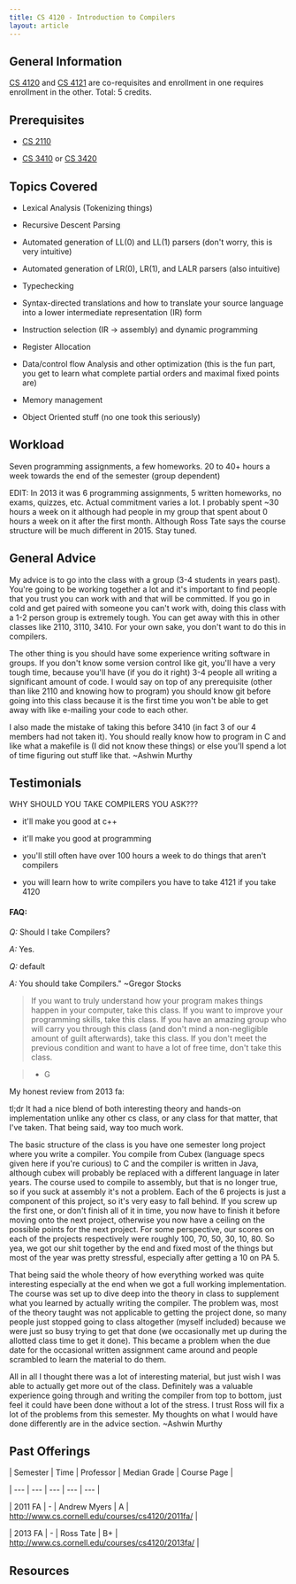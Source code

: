 ```yaml
---
title: CS 4120 - Introduction to Compilers
layout: article
---
```




## General Information

[CS 4120](https://github.com/mrkev/Official-CS-Wiki/blob/master/classes/CS4120.md) and [CS 4121](https://github.com/mrkev/Official-CS-Wiki/blob/master/classes/CS4121.md) are co-requisites and enrollment in one requires enrollment in the other. Total: 5 credits.



## Prerequisites

 - [CS 2110](https://github.com/mrkev/Official-CS-Wiki/blob/master/classes/CS1115.md)

 - [CS 3410](https://github.com/mrkev/Official-CS-Wiki/blob/master/classes/CS3410.md) or [CS 3420](https://github.com/mrkev/Official-CS-Wiki/blob/master/classes/CS3420.md)



## Topics Covered

 - Lexical Analysis (Tokenizing things)

 - Recursive Descent Parsing

 - Automated generation of LL(0) and LL(1) parsers (don't worry, this is very intuitive)

 - Automated generation of LR(0), LR(1), and LALR parsers (also intuitive)

 - Typechecking

 - Syntax-directed translations and how to translate your source language into a lower intermediate representation (IR) form

 - Instruction selection (IR -> assembly) and dynamic programming

 - Register Allocation

 - Data/control flow Analysis and other optimization (this is the fun part, you get to learn what complete partial orders and maximal fixed points are)

 - Memory management

 - Object Oriented stuff (no one took this seriously)



## Workload

Seven programming assignments, a few homeworks. 20 to 40+ hours a week towards the end of the semester (group dependent)



EDIT: In 2013 it was 6 programming assignments, 5 written homeworks, no exams, quizzes, etc. Actual commitment varies a lot. I probably spent ~30 hours a week on it although had people in my group that spent about 0 hours a week on it after the first month. Although Ross Tate says the course structure will be much different in 2015. Stay tuned.



## General Advice

My advice is to go into the class with a group (3-4 students in years past). You're going to be working together a lot and it's important to find people that you trust you can work with and that will be committed. If you go in cold and get paired with someone you can't work with, doing this class with a 1-2 person group is extremely tough. You can get away with this in other classes like 2110, 3110, 3410. For your own sake, you don't want to do this in compilers.



The other thing is you should have some experience writing software in groups. If you don't know some version control like git, you'll have a very tough time, because you'll have (if you do it right) 3-4 people all writing a significant amount of code. I would say on top of any prerequisite (other than like 2110 and knowing how to program) you should know git before going into this class because it is the first time you won't be able to get away with like e-mailing your code to each other.



I also made the mistake of taking this before 3410 (in fact 3 of our 4 members had not taken it). You should really know how to program in C and like what a makefile is (I did not know these things) or else you'll spend a lot of time figuring out stuff like that. ~Ashwin Murthy



## Testimonials

WHY SHOULD YOU TAKE COMPILERS YOU ASK???

 - it'll make you good at c++

 - it'll make you good at programming

 - you'll still often have over 100 hours a week to do things that aren't compilers

 - you will learn how to write compilers you have to take 4121 if you take 4120



#### FAQ:



*Q:* Should I take Compilers?



*A:* Yes.



*Q:* default



*A:* You should take Compilers." ~Gregor Stocks



> If you want to truly understand how your program makes things happen in your computer, take this class. If you want to improve your programming skills, take this class. If you have an amazing group who will carry you through this class (and don't mind a non-negligible amount of guilt afterwards), take this class. If you don't meet the previous condition and want to have a lot of free time, don't take this class.

> - G







My honest review from 2013 fa:



tl;dr It had a nice blend of both interesting theory and hands-on implementation unlike any other cs class, or any class for that matter, that I've taken. That being said, way too much work.



The basic structure of the class is you have one semester long project where you write a compiler. You compile from Cubex (language specs given here if you're curious) to C and the compiler is written in Java, although cubex will probably be replaced with a different language in later years. The course used to compile to assembly, but that is no longer true, so if you suck at assembly it's not a problem. Each of the 6 projects is just a component of this project, so it's very easy to fall behind. If you screw up the first one, or don't finish all of it in time, you now have to finish it before moving onto the next project, otherwise you now have a ceiling on the possible points for the next project. For some perspective, our scores on each of the projects respectively were roughly 100, 70, 50, 30, 10, 80. So yea, we got our shit together by the end and fixed most of the things but most of the year was pretty stressful, especially after getting a 10 on PA 5.



That being said the whole theory of how everything worked was quite interesting especially at the end when we got a full working implementation. The course was set up to dive deep into the theory in class to supplement what you learned by actually writing the compiler. The problem was, most of the theory taught was not applicable to getting the project done, so many people just stopped going to class altogether (myself included) because we were just so busy trying to get that done (we occasionally met up during the allotted class time to get it done). This became a problem when the due date for the occasional written assignment came around and people scrambled to learn the material to do them.



All in all I thought there was a lot of interesting material, but just wish I was able to actually get more out of the class. Definitely was a valuable experience going through and writing the compiler from top to bottom, just feel it could have been done without a lot of the stress. I trust Ross will fix a lot of the problems from this semester. My thoughts on what I would have done differently are in the advice section. ~Ashwin Murthy



## Past Offerings

| Semester | Time | Professor | Median Grade | Course Page |

| --- | --- | --- | --- | --- |

| 2011 FA | - | Andrew Myers | A | http://www.cs.cornell.edu/courses/cs4120/2011fa/ |

| 2013 FA | - | Ross Tate | B+ | http://www.cs.cornell.edu/courses/cs4120/2013fa/ |



## Resources
